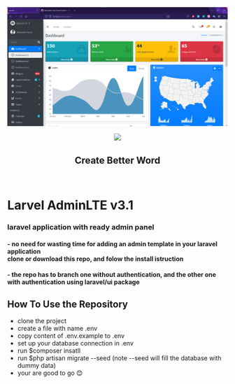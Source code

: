 
<img src='./admin lte.png' alt="amdin lte" />

<p align="center"><a href="https://laravel.com" target="_blank"><img src="https://raw.githubusercontent.com/laravel/art/master/logo-lockup/5%20SVG/2%20CMYK/1%20Full%20Color/laravel-logolockup-cmyk-red.svg" width="400"></a></p>

<h2 align="center">
Create Better Word
</h2>
</br>


# Larvel AdminLTE v3.1

### laravel application with ready admin panel 
#### - no need for wasting time for adding an admin template in your laravel application </br> clone or download this repo, and folow the install istruction
#### - the repo has to branch one without authentication, and the other one with authentication using laravel/ui package



## How To Use the Repository

- clone the project
- create a file with name .env
- copy content of .env.example to .env
- set up your database connection in .env
- run $composer insatll
- run $php artisan migrate --seed (note --seed will fill the database with dummy data)
- your are good to go 😊

  
